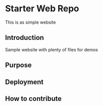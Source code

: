 # Starter Web Repo

This is as simple website

## Introduction

Sample website with plenty of files for demos

## Purpose

## Deployment

## How to contribute